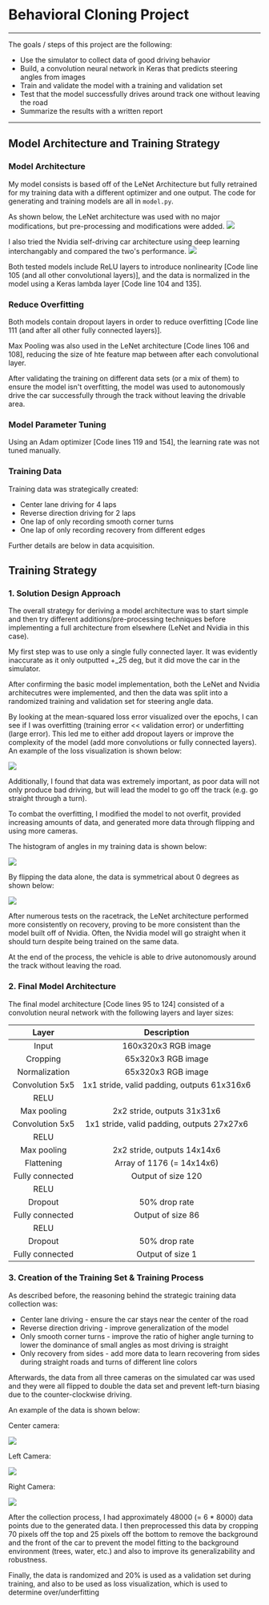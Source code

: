 # **Behavioral Cloning Project**
---
The goals / steps of this project are the following:
* Use the simulator to collect data of good driving behavior
* Build, a convolution neural network in Keras that predicts steering angles from images
* Train and validate the model with a training and validation set
* Test that the model successfully drives around track one without leaving the road
* Summarize the results with a written report


[//]: # (Image References)

[image1]: report_images/LeNet.jpg
[image2]: report_images/Nvidia.png
[image3]: report_images/center.JPG
[image4]: report_images/left.JPG
[image5]: report_images/right.JPG
[image6]: report_images/hist1.JPG
[image7]: report_images/hist2.JPG
[image8]: report_images/history.JPG

---
## Model Architecture and Training Strategy

### Model Architecture

My model consists is based off of the LeNet Architecture but fully retrained for my training data with a different optimizer and one output. The code for generating and training models are all in `model.py`.

As shown below, the LeNet architecture was used with no major modifications, but pre-processing and modifications were added.
![][image1]

I also tried the Nvidia self-driving car architecture using deep learning interchangably and compared the two's performance.
![][image2]

Both tested models include ReLU layers to introduce nonlinearity [Code line 105 (and all other convolutional layers)], and the data is normalized in the model using a Keras lambda layer [Code line 104 and 135]. 

### Reduce Overfitting
Both models contain dropout layers in order to reduce overfitting [Code line 111 (and after all other fully connected layers)]. 

Max Pooling was also used in the LeNet architecture [Code lines 106 and 108], reducing the size of hte feature map between after each convolutional layer. 

After validating the training on different data sets (or a mix of them) to ensure the model isn't overfitting, the model was used to autonomously drive the car successfully through the track without leaving the drivable area.

### Model Parameter Tuning
Using an Adam optimizer [Code lines 119 and 154], the learning rate was not tuned manually.

### Training Data
Training data was strategically created:
* Center lane driving for 4 laps
* Reverse direction driving for 2 laps
* One lap of only recording smooth corner turns
* One lap of only recording recovery from different edges

Further details are below in data acquisition. 

## Training Strategy

### 1. Solution Design Approach
The overall strategy for deriving a model architecture was to start simple and then try different additions/pre-processing techniques before implementing a full architecture from elsewhere (LeNet and Nvidia in this case).

My first step was to use only a single fully connected layer. It was evidently inaccurate as it only outputted +_25 deg, but it did move the car in the simulator.

After confirming the basic model implementation, both the LeNet and Nvidia architecutres were implemented, and then the data was split into a randomized training and validation set for steering angle data.

By looking at the mean-squared loss error visualized over the epochs, I can see if I was overfitting (training error << validation error) or underfitting (large error). This led me to either add dropout layers or improve the complexity of the model (add more convolutions or fully connected layers). An example of the loss visualization is shown below:

![][image8]

Additionally, I found that data was extremely important, as poor data will not only produce bad driving, but will lead the model to go off the track (e.g. go straight through a turn).

To combat the overfitting, I modified the model to not overfit, provided increasing amounts of data, and generated more data through flipping and using more cameras.

The histogram of angles in my training data is shown below:

![][image6]

By flipping the data alone, the data is symmetrical about 0 degrees as shown below:

![][image7]

After numerous tests on the racetrack, the LeNet architecture performed more consistently on recovery, proving to be more consistent than the model built off of Nvidia. Often, the Nvidia model will go straight when it should turn despite being trained on the same data.

At the end of the process, the vehicle is able to drive autonomously around the track without leaving the road.

### 2. Final Model Architecture
The final model architecture [Code lines 95 to 124] consisted of a convolution neural network with the following layers and layer sizes:

| Layer         		|     Description	        					| 
|:---------------------:|:---------------------------------------------:| 
| Input         		| 160x320x3 RGB image   							| 
| Cropping        		| 65x320x3 RGB image   							| 
| Normalization      | 65x320x3 RGB image   							| 
| Convolution 5x5  	| 1x1 stride, valid padding, outputs 61x316x6 	|
| RELU					|												|
| Max pooling	      	| 2x2 stride,  outputs 31x31x6 					|
| Convolution 5x5     	| 1x1 stride, valid padding, outputs 27x27x6 	|
| RELU					|												|
| Max pooling	      	| 2x2 stride, outputs 14x14x6 					|
| Flattening	        | Array of 1176 (= 14x14x6) 						|
| Fully connected		| Output of size 120							|
| RELU					|												|
| Dropout				|		50% drop rate										|
| Fully connected		| Output of size 86								|
| RELU					|												|
| Dropout				|		50% drop rate										|
| Fully connected		| Output of size 1								|

### 3. Creation of the Training Set & Training Process
As described before, the reasoning behind the strategic training data collection was:
* Center lane driving - ensure the car stays near the center of the road
* Reverse direction driving - improve generalization of the model
* Only smooth corner turns - improve the ratio of higher angle turning to lower the dominance of small angles as most driving is straight
* Only recovery from sides - add more data to learn recovering from sides during straight roads and turns of different line colors

Afterwards, the data from all three cameras on the simulated car was used and they were all flipped to double the data set and prevent left-turn biasing due to the counter-clockwise driving.

An example of the data is shown below:

Center camera:

![][image3]

Left Camera: 

![][image4]

Right Camera:

![][image5]

After the collection process, I had approximately 48000 (= 6 * 8000) data points due to the generated data. I then preprocessed this data by cropping 70 pixels off the top and 25 pixels off the bottom to remove the background and the front of the car to prevent the model fitting to the background environment (trees, water, etc.) and also to improve its generalizability and robustness.

Finally, the data is randomized and 20% is used as a validation set during training, and also to be used as loss visualization, which is used to determine over/underfitting
